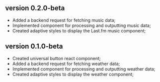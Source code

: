 ## version 0.2.0-beta

- Added a backend request for fetching music data;
- Implemented component for processing and outputting music data;
- Created adaptive styles to display the Last.fm music component;

## version 0.1.0-beta

- Created universal button react component;
- Added a backend request for fetching weather data;
- Implemented component for processing and outputting weather data;
- Created adaptive styles to display the weather component;